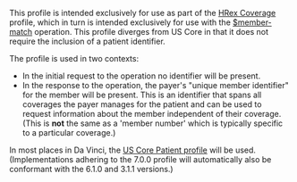 This profile is intended exclusively for use as part of the [HRex Coverage](StructureDefinition-hrex-coverage.html) profile, which in turn is intended exclusively for use with the [$member-match](OperationDefinition-member-match.html) operation.  This profile diverges from US Core in that it does not require the inclusion of a patient identifier.

The profile is used in two contexts:
* In the initial request to the operation no identifier will be present.  
* In the response to the operation, the payer's "unique member identifier" for the member will be present.  This is an identifier that spans all coverages the payer manages for the patient and can be used to request information about the member independent of their coverage.  (This is **not** the same as a 'member number' which is typically specific to a particular coverage.)

In most places in Da Vinci, the [US Core Patient profile]({{site.data.fhir.ver.uscore7}}/StructureDefinition-us-core-patient.html) will be used.  (Implementations adhering to the 7.0.0 profile will automatically also be conformant with the 6.1.0 and 3.1.1 versions.)